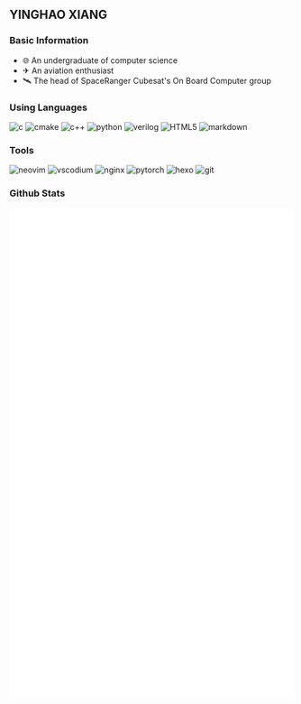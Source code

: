 ## YINGHAO XIANG

### Basic Information
- 🌐 An undergraduate of computer science
- ✈ An aviation enthusiast
- 🛰 The head of SpaceRanger Cubesat's On Board Computer group

### Using Languages
![c](https://img.shields.io/badge/C-34a4f3?logo=c&logoColor=ffffff) ![cmake](https://img.shields.io/badge/Cmake-34a4f3?logo=cmake) ![c++](https://img.shields.io/badge/C++-34a4f3?logo=cplusplus) ![python](https://img.shields.io/badge/Python-34a4f3?logo=python&logoColor=ffffff) ![verilog](https://img.shields.io/badge/Verilog-34a4f3) ![HTML5](https://img.shields.io/badge/HTML5-34a4f3?logo=html5&logoColor=ffffff) ![markdown](https://img.shields.io/badge/Markdown-34a4f3?logo=markdown)

### Tools
![neovim](https://img.shields.io/badge/Neovim-1f256d?logo=neovim&logoColor=ffffff) ![vscodium](https://img.shields.io/badge/Vscodium-1f256d?logo=vscodium&logoColor=ffffff) ![nginx](https://img.shields.io/badge/Nginx-1f256d?logo=nginx&logoColor=ffffff) ![pytorch](https://img.shields.io/badge/PyTorch-1f256d?logo=pytorch&logoColor=ffffff) ![hexo](https://img.shields.io/badge/Hexo-1f256d?logo=hexo&logoColor=ffffff) ![git](https://img.shields.io/badge/Git-1f256d?logo=git&logoColor=ffffff)

### Github Stats
![Metrics](/github-metrics.svg)

<!--
![Top Langs](https://github-readme-stats.vercel.app/api/top-langs/?username=MessiXiang&layout=compact&hide=HTML)

[![YinghaoXiang's GitHub stats](https://github-readme-stats.vercel.app/api?username=MessiXiang)](https://github.com/anuraghazra/github-readme-stats)

#### Leave a star✨ if you like :) -->

<!--
**MessiXiang/MessiXiang** is a ✨ _special_ ✨ repository because its `README.md` (this file) appears on your GitHub profile.

Here are some ideas to get you started:

- 🔭 I’m currently working on ...
- 🌱 I’m currently learning ...
- 👯 I’m looking to collaborate on ...
- 🤔 I’m looking for help with ...
- 💬 Ask me about ...
- 📫 How to reach me: ...
- 😄 Pronouns: ...
- ⚡ Fun fact: ...
-->
